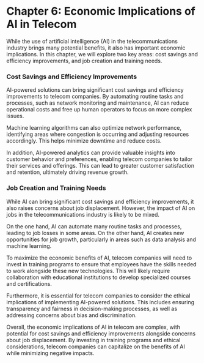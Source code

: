 Chapter 6: Economic Implications of AI in Telecom
=================================================

While the use of artificial intelligence (AI) in the telecommunications industry brings many potential benefits, it also has important economic implications. In this chapter, we will explore two key areas: cost savings and efficiency improvements, and job creation and training needs.

### Cost Savings and Efficiency Improvements

AI-powered solutions can bring significant cost savings and efficiency improvements to telecom companies. By automating routine tasks and processes, such as network monitoring and maintenance, AI can reduce operational costs and free up human operators to focus on more complex issues.

Machine learning algorithms can also optimize network performance, identifying areas where congestion is occurring and adjusting resources accordingly. This helps minimize downtime and reduce costs.

In addition, AI-powered analytics can provide valuable insights into customer behavior and preferences, enabling telecom companies to tailor their services and offerings. This can lead to greater customer satisfaction and retention, ultimately driving revenue growth.

### Job Creation and Training Needs

While AI can bring significant cost savings and efficiency improvements, it also raises concerns about job displacement. However, the impact of AI on jobs in the telecommunications industry is likely to be mixed.

On the one hand, AI can automate many routine tasks and processes, leading to job losses in some areas. On the other hand, AI creates new opportunities for job growth, particularly in areas such as data analysis and machine learning.

To maximize the economic benefits of AI, telecom companies will need to invest in training programs to ensure that employees have the skills needed to work alongside these new technologies. This will likely require collaboration with educational institutions to develop specialized courses and certifications.

Furthermore, it is essential for telecom companies to consider the ethical implications of implementing AI-powered solutions. This includes ensuring transparency and fairness in decision-making processes, as well as addressing concerns about bias and discrimination.

Overall, the economic implications of AI in telecom are complex, with potential for cost savings and efficiency improvements alongside concerns about job displacement. By investing in training programs and ethical considerations, telecom companies can capitalize on the benefits of AI while minimizing negative impacts.
